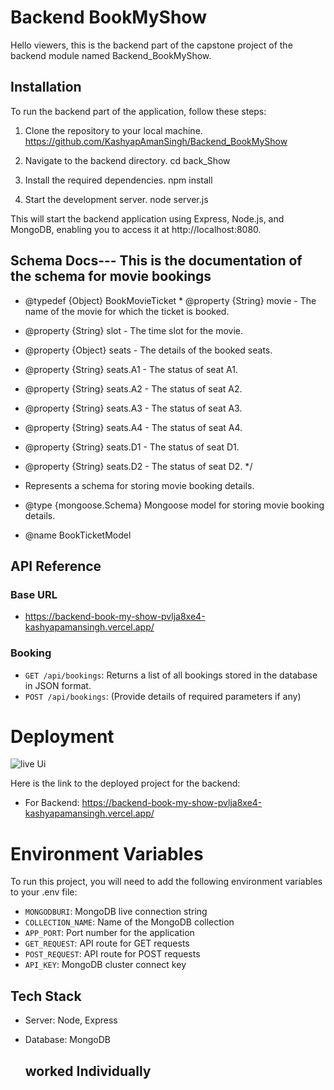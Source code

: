 # Backend BookMyShow

Hello viewers, this is the backend part of the capstone project of the backend module named Backend_BookMyShow.

## Installation

To run the backend part of the application, follow these steps:

1. Clone the repository to your local machine.
 https://github.com/KashyapAmanSingh/Backend_BookMyShow


2. Navigate to the backend directory.
cd back_Show

3. Install the required dependencies.
npm install


4. Start the development server.
node server.js


This will start the backend application using Express, Node.js, and MongoDB, enabling you to access it at http://localhost:8080.

## Schema Docs--- This is the documentation of the schema for movie bookings

 * @typedef {Object} BookMovieTicket * @property {String} movie - The name of the movie for which the ticket is booked.
 * @property {String} slot - The time slot for the movie.
 * @property {Object} seats - The details of the booked seats.
 * @property {String} seats.A1 - The status of seat A1.
 * @property {String} seats.A2 - The status of seat A2.
 * @property {String} seats.A3 - The status of seat A3.
 * @property {String} seats.A4 - The status of seat A4.
 * @property {String} seats.D1 - The status of seat D1.
 * @property {String} seats.D2 - The status of seat D2.
 */

 
 * Represents a schema for storing movie booking details.
 * @type {mongoose.Schema<BookMovieTicket>}
  Mongoose model for storing movie booking details.
 * @name BookTicketModel



## API Reference

### Base URL

- https://backend-book-my-show-pvlja8xe4-kashyapamansingh.vercel.app/

### Booking

- `GET /api/bookings`: Returns a list of all bookings stored in the database in JSON format.
- `POST /api/bookings`: (Provide details of required parameters if any)

# Deployment
![live Ui](https://github.com/KashyapAmanSingh/Backend_BookMyShow/assets/119684617/11935ac4-da63-490b-8890-3eceb19d5dd8)

Here is the link to the deployed project for the backend:

- For Backend:  https://backend-book-my-show-pvlja8xe4-kashyapamansingh.vercel.app/

# Environment Variables

To run this project, you will need to add the following environment variables to your .env file:

- `MONGODBURI`: MongoDB live connection string
- `COLLECTION_NAME`: Name of the MongoDB collection
- `APP_PORT`: Port number for the application
- `GET_REQUEST`: API route for GET requests
- `POST_REQUEST`: API route for POST requests
- `API_KEY`: MongoDB cluster connect key

## Tech Stack

- Server: Node, Express
- Database: MongoDB
 
  ## worked Individually

